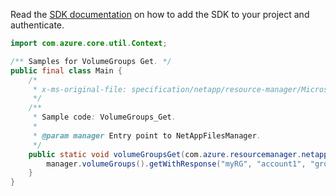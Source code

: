 Read the [SDK documentation](https://github.com/Azure/azure-sdk-for-java/blob/azure-resourcemanager-netapp_1.0.0-beta.7/sdk/netapp/azure-resourcemanager-netapp/README.md) on how to add the SDK to your project and authenticate.

```java
import com.azure.core.util.Context;

/** Samples for VolumeGroups Get. */
public final class Main {
    /*
     * x-ms-original-file: specification/netapp/resource-manager/Microsoft.NetApp/stable/2021-08-01/examples/VolumeGroups_Get.json
     */
    /**
     * Sample code: VolumeGroups_Get.
     *
     * @param manager Entry point to NetAppFilesManager.
     */
    public static void volumeGroupsGet(com.azure.resourcemanager.netapp.NetAppFilesManager manager) {
        manager.volumeGroups().getWithResponse("myRG", "account1", "group1", Context.NONE);
    }
}
```
